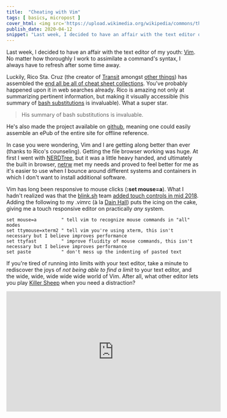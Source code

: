 ```yaml
---
title:  "Cheating with Vim"
tags: [ basics, micropost ]
cover_html: <img src='https://upload.wikimedia.org/wikipedia/commons/thumb/9/9f/Vimlogo.svg/256px-Vimlogo.svg.png' />
publish_date: 2020-04-12
snippet: "Last week, I decided to have an affair with the text editor of my youth: Vim. No matter how thoroughly I work to assimilate a command's syntax, I always have to refresh after some time away."
---
```


Last week, I decided to have an affair with the text editor of my youth:
[Vim](https://devhints.io/vim). No matter how thoroughly I work to assimilate a
command's syntax, I always have to refresh after some time away.

Luckily, Rico Sta. Cruz (the creator of
[Transit](http://ricostacruz.com/jquery.transit/) amongst
[other things](https://github.com/rstacruz)) has assembled the
[end all be all of cheat sheet collections](https://devhints.io/). You've
probably happened upon it in web searches already. Rico is amazing not only at
summarizing pertinent information, but making it visually accessible (his
summary of [bash substitutions](https://devhints.io/bash#substitution) is
invaluable). What a super star.

> His summary of bash substitutions is invaluable.

He's also made the project available on
[github](https://github.com/rstacruz/cheatsheets), meaning one could easily
assemble an ePub of the entire site for offline reference.

In case you were wondering, Vim and I are getting along better than ever (thanks
to Rico's counseling). Getting the file browser working was huge. At first I
went with [NERDTree](https://github.com/preservim/nerdtree), but it was a little
heavy handed, and ultimately the built in browser,
[netrw](https://shapeshed.com/vim-netrw/) met my needs and proved to feel better
for me as it's easier to use when I bounce around different systems and
containers in which I don't want to install additional software.

Vim has long been responsive to mouse clicks (**:set mouse=a**). What I hadn't
realized was that the [blink.sh](/its-terminal) team
[added touch controls in mid 2018](https://github.com/blinksh/blink/issues/395).
Adding the following to my .vimrc (à la
[Dain Hall](http://www.dainger.us/blog_posts/using-your-mouse-in-vim)) puts the
icing on the cake, giving me a touch responsive editor on practically _any_
system.

```vim
set mouse=a         " tell vim to recognize mouse commands in "all" modes
set ttymouse=xterm2 " tell vim you're using xterm, this isn't necessary but I believe improves performance
set ttyfast         " improve fluidity of mouse commands, this isn't necessary but I believe improves performance
set paste           " don't mess up the indenting of pasted text
```

If you're tired of running into limits with your text editor, take a minute to
rediscover the joys of _not being able to find a limit_ to your text editor, and
the wide, wide, wide wide wide world of Vim. After all, what other editor lets
you play [Killer Sheep](https://github.com/vim/killersheep) when you need a
distraction?

<iframe width="560" height="315" src="https://www.youtube.com/embed/UqvvRxqu_eg" loading="lazy" frameborder="0" allow="accelerometer; autoplay; encrypted-media; gyroscope; picture-in-picture" allowfullscreen></iframe>
